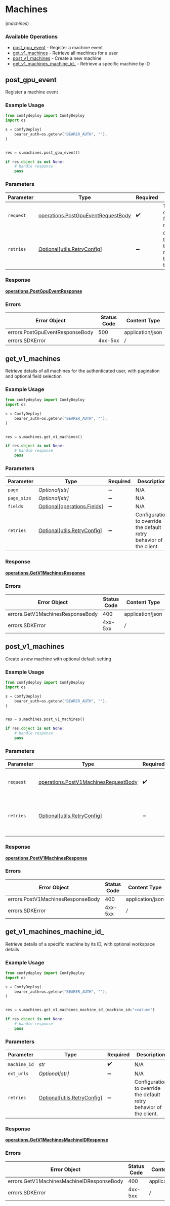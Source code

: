 # Machines
(*machines*)

### Available Operations

* [post_gpu_event](#post_gpu_event) - Register a machine event
* [get_v1_machines](#get_v1_machines) - Retrieve all machines for a user
* [post_v1_machines](#post_v1_machines) - Create a new machine
* [get_v1_machines_machine_id_](#get_v1_machines_machine_id_) - Retrieve a specific machine by ID

## post_gpu_event

Register a machine event

### Example Usage

```python
from comfydeploy import ComfyDeploy
import os

s = ComfyDeploy(
    bearer_auth=os.getenv("BEARER_AUTH", ""),
)


res = s.machines.post_gpu_event()

if res.object is not None:
    # handle response
    pass

```

### Parameters

| Parameter                                                                                | Type                                                                                     | Required                                                                                 | Description                                                                              |
| ---------------------------------------------------------------------------------------- | ---------------------------------------------------------------------------------------- | ---------------------------------------------------------------------------------------- | ---------------------------------------------------------------------------------------- |
| `request`                                                                                | [operations.PostGpuEventRequestBody](../../models/operations/postgpueventrequestbody.md) | :heavy_check_mark:                                                                       | The request object to use for the request.                                               |
| `retries`                                                                                | [Optional[utils.RetryConfig]](../../models/utils/retryconfig.md)                         | :heavy_minus_sign:                                                                       | Configuration to override the default retry behavior of the client.                      |


### Response

**[operations.PostGpuEventResponse](../../models/operations/postgpueventresponse.md)**
### Errors

| Error Object                    | Status Code                     | Content Type                    |
| ------------------------------- | ------------------------------- | ------------------------------- |
| errors.PostGpuEventResponseBody | 500                             | application/json                |
| errors.SDKError                 | 4xx-5xx                         | */*                             |

## get_v1_machines

Retrieve details of all machines for the authenticated user, with pagination and optional field selection

### Example Usage

```python
from comfydeploy import ComfyDeploy
import os

s = ComfyDeploy(
    bearer_auth=os.getenv("BEARER_AUTH", ""),
)


res = s.machines.get_v1_machines()

if res.object is not None:
    # handle response
    pass

```

### Parameters

| Parameter                                                           | Type                                                                | Required                                                            | Description                                                         |
| ------------------------------------------------------------------- | ------------------------------------------------------------------- | ------------------------------------------------------------------- | ------------------------------------------------------------------- |
| `page`                                                              | *Optional[str]*                                                     | :heavy_minus_sign:                                                  | N/A                                                                 |
| `page_size`                                                         | *Optional[str]*                                                     | :heavy_minus_sign:                                                  | N/A                                                                 |
| `fields`                                                            | [Optional[operations.Fields]](../../models/operations/fields.md)    | :heavy_minus_sign:                                                  | N/A                                                                 |
| `retries`                                                           | [Optional[utils.RetryConfig]](../../models/utils/retryconfig.md)    | :heavy_minus_sign:                                                  | Configuration to override the default retry behavior of the client. |


### Response

**[operations.GetV1MachinesResponse](../../models/operations/getv1machinesresponse.md)**
### Errors

| Error Object                     | Status Code                      | Content Type                     |
| -------------------------------- | -------------------------------- | -------------------------------- |
| errors.GetV1MachinesResponseBody | 400                              | application/json                 |
| errors.SDKError                  | 4xx-5xx                          | */*                              |

## post_v1_machines

Create a new machine with optional default setting

### Example Usage

```python
from comfydeploy import ComfyDeploy
import os

s = ComfyDeploy(
    bearer_auth=os.getenv("BEARER_AUTH", ""),
)


res = s.machines.post_v1_machines()

if res.object is not None:
    # handle response
    pass

```

### Parameters

| Parameter                                                                                    | Type                                                                                         | Required                                                                                     | Description                                                                                  |
| -------------------------------------------------------------------------------------------- | -------------------------------------------------------------------------------------------- | -------------------------------------------------------------------------------------------- | -------------------------------------------------------------------------------------------- |
| `request`                                                                                    | [operations.PostV1MachinesRequestBody](../../models/operations/postv1machinesrequestbody.md) | :heavy_check_mark:                                                                           | The request object to use for the request.                                                   |
| `retries`                                                                                    | [Optional[utils.RetryConfig]](../../models/utils/retryconfig.md)                             | :heavy_minus_sign:                                                                           | Configuration to override the default retry behavior of the client.                          |


### Response

**[operations.PostV1MachinesResponse](../../models/operations/postv1machinesresponse.md)**
### Errors

| Error Object                      | Status Code                       | Content Type                      |
| --------------------------------- | --------------------------------- | --------------------------------- |
| errors.PostV1MachinesResponseBody | 400                               | application/json                  |
| errors.SDKError                   | 4xx-5xx                           | */*                               |

## get_v1_machines_machine_id_

Retrieve details of a specific machine by its ID, with optional workspace details

### Example Usage

```python
from comfydeploy import ComfyDeploy
import os

s = ComfyDeploy(
    bearer_auth=os.getenv("BEARER_AUTH", ""),
)


res = s.machines.get_v1_machines_machine_id_(machine_id="<value>")

if res.object is not None:
    # handle response
    pass

```

### Parameters

| Parameter                                                           | Type                                                                | Required                                                            | Description                                                         |
| ------------------------------------------------------------------- | ------------------------------------------------------------------- | ------------------------------------------------------------------- | ------------------------------------------------------------------- |
| `machine_id`                                                        | *str*                                                               | :heavy_check_mark:                                                  | N/A                                                                 |
| `ext_urls`                                                          | *Optional[str]*                                                     | :heavy_minus_sign:                                                  | N/A                                                                 |
| `retries`                                                           | [Optional[utils.RetryConfig]](../../models/utils/retryconfig.md)    | :heavy_minus_sign:                                                  | Configuration to override the default retry behavior of the client. |


### Response

**[operations.GetV1MachinesMachineIDResponse](../../models/operations/getv1machinesmachineidresponse.md)**
### Errors

| Error Object                              | Status Code                               | Content Type                              |
| ----------------------------------------- | ----------------------------------------- | ----------------------------------------- |
| errors.GetV1MachinesMachineIDResponseBody | 400                                       | application/json                          |
| errors.SDKError                           | 4xx-5xx                                   | */*                                       |
